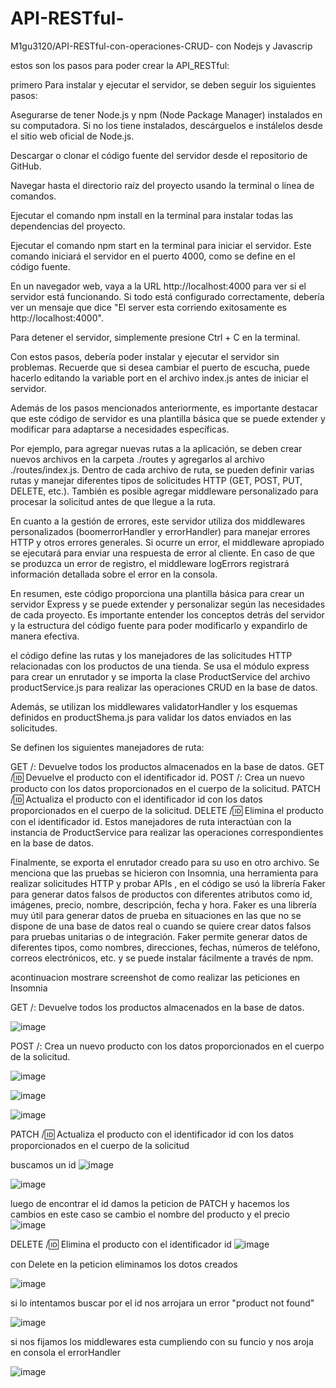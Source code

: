 # API-RESTful-
M1gu3120/API-RESTful-con-operaciones-CRUD- con Nodejs y Javascrip

estos son los pasos para poder crear la API_RESTful:

primero Para instalar y ejecutar el  servidor, se deben seguir los siguientes pasos:

Asegurarse de tener Node.js y npm (Node Package Manager) instalados en su computadora. Si no los tiene instalados, descárguelos e instálelos desde el sitio web oficial de Node.js.

Descargar o clonar el código fuente del servidor desde el repositorio de GitHub.

Navegar hasta el directorio raíz del proyecto usando la terminal o línea de comandos.

Ejecutar el comando npm install en la terminal para instalar todas las dependencias del proyecto.

Ejecutar el comando npm start en la terminal para iniciar el servidor. Este comando iniciará el servidor en el puerto 4000, como se define en el código fuente.

En un navegador web, vaya a la URL http://localhost:4000 para ver si el servidor está funcionando. Si todo está configurado correctamente, debería ver un mensaje que dice "El server esta corriendo exitosamente es http://localhost:4000".

Para detener el servidor, simplemente presione Ctrl + C en la terminal.

Con estos pasos, debería poder instalar y ejecutar el servidor sin problemas. Recuerde que si desea cambiar el puerto de escucha, puede hacerlo editando la variable port en el archivo index.js antes de iniciar el servidor.

Además de los pasos mencionados anteriormente, es importante destacar que este código de servidor es una plantilla básica que se puede extender y modificar para adaptarse a necesidades específicas.

Por ejemplo, para agregar nuevas rutas a la aplicación, se deben crear nuevos archivos en la carpeta ./routes y agregarlos al archivo ./routes/index.js. Dentro de cada archivo de ruta, se pueden definir varias rutas y manejar diferentes tipos de solicitudes HTTP (GET, POST, PUT, DELETE, etc.). También es posible agregar middleware personalizado para procesar la solicitud antes de que llegue a la ruta.

En cuanto a la gestión de errores, este servidor utiliza dos middlewares personalizados (boomerrorHandler y errorHandler) para manejar errores HTTP y otros errores generales. Si ocurre un error, el middleware apropiado se ejecutará para enviar una respuesta de error al cliente. En caso de que se produzca un error de registro, el middleware logErrors registrará información detallada sobre el error en la consola.

En resumen, este código proporciona una plantilla básica para crear un servidor Express y se puede extender y personalizar según las necesidades de cada proyecto. Es importante entender los conceptos detrás del servidor y la estructura del código fuente para poder modificarlo y expandirlo de manera efectiva.

el código define las rutas y los manejadores de las solicitudes HTTP relacionadas con los productos de una tienda. Se usa el módulo express para crear un enrutador y se importa la clase ProductService del archivo productService.js para realizar las operaciones CRUD en la base de datos.

Además, se utilizan los middlewares validatorHandler y los esquemas definidos en productShema.js para validar los datos enviados en las solicitudes.

Se definen los siguientes manejadores de ruta:

GET /: Devuelve todos los productos almacenados en la base de datos.
GET /:id: Devuelve el producto con el identificador id.
POST /: Crea un nuevo producto con los datos proporcionados en el cuerpo de la solicitud.
PATCH /:id: Actualiza el producto con el identificador id con los datos proporcionados en el cuerpo de la solicitud.
DELETE /:id: Elimina el producto con el identificador id.
Estos manejadores de ruta interactúan con la instancia de ProductService para realizar las operaciones correspondientes en la base de datos.

Finalmente, se exporta el enrutador creado para su uso en otro archivo. Se menciona que las pruebas se hicieron con Insomnia, una herramienta para realizar solicitudes HTTP y probar APIs , en el código se usó la librería Faker para generar datos falsos de productos con diferentes atributos como id, imágenes, precio, nombre, descripción, fecha y hora. Faker es una librería muy útil para generar datos de prueba en situaciones en las que no se dispone de una base de datos real o cuando se quiere crear datos falsos para pruebas unitarias o de integración. Faker permite generar datos de diferentes tipos, como nombres, direcciones, fechas, números de teléfono, correos electrónicos, etc. y se puede instalar fácilmente a través de npm.

acontinuacion mostrare screenshot de como realizar las peticiones en Insomnia

GET /: Devuelve todos los productos almacenados en la base de datos.

![image](https://user-images.githubusercontent.com/112451633/223307734-3dfdc7bf-b1e3-4e5e-8f38-b0ba5a0d97df.png)

POST /: Crea un nuevo producto con los datos proporcionados en el cuerpo de la solicitud.

![image](https://user-images.githubusercontent.com/112451633/223308423-18dc173b-43e6-4a05-bccd-e4027e975cd4.png)

![image](https://user-images.githubusercontent.com/112451633/223308559-16767140-2266-4b0c-954a-341c5ca37ff6.png)

![image](https://user-images.githubusercontent.com/112451633/223308814-007c4acf-cb38-4171-ae8c-85f3bf442e37.png)

PATCH /:id: Actualiza el producto con el identificador id con los datos proporcionados en el cuerpo de la solicitud

buscamos un id 
![image](https://user-images.githubusercontent.com/112451633/223309173-082ea766-5a6c-47d9-a428-a5f701d42266.png)


![image](https://user-images.githubusercontent.com/112451633/223309244-82dfc493-8d8e-42de-adf6-eba07699671e.png)

luego de encontrar el id damos la peticion de PATCH y hacemos los cambios en este caso se cambio el nombre del producto y el precio 
![image](https://user-images.githubusercontent.com/112451633/223309593-0054033c-8878-4d9a-819c-dabd07039788.png)

DELETE /:id: Elimina el producto con el identificador id 
![image](https://user-images.githubusercontent.com/112451633/223309857-a6f78e1c-ba12-4311-94e3-f544a682acf4.png)
 
 con Delete en la peticion eliminamos los dotos creados
 
 ![image](https://user-images.githubusercontent.com/112451633/223310068-1804ad10-845c-4733-af0d-a86e28ecdd52.png)
 
 si lo intentamos buscar por el id nos arrojara un error  "product not found"
 
 ![image](https://user-images.githubusercontent.com/112451633/223310221-c4e3f884-4f54-4b58-a69a-24e3cdf99e0a.png)
 
 si nos fijamos los middlewares esta cumpliendo con su funcio y nos aroja en consola el errorHandler
 
 ![image](https://user-images.githubusercontent.com/112451633/223310616-551c6c66-fe47-464d-a412-bc04e43d3e7e.png)

 
 
 




















